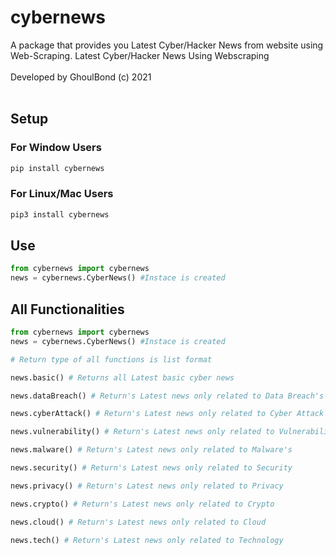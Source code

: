 <h1>cybernews</h1>
A package that provides you Latest Cyber/Hacker News from website using Web-Scraping.
Latest Cyber/Hacker News Using Webscraping<br><br>
Developed by GhoulBond (c) 2021<br><br>

<h2>Setup</h2>


<h3>For Window Users</h3>

```python
pip install cybernews 
```

<h3>For Linux/Mac Users</h3>

```python
pip3 install cybernews
```

<h2>Use</h2>

```python
from cybernews import cybernews
news = cybernews.CyberNews() #Instace is created
```

<h2>All Functionalities</h2>

```python
from cybernews import cybernews
news = cybernews.CyberNews() #Instace is created

# Return type of all functions is list format

news.basic() # Returns all Latest basic cyber news

news.dataBreach() # Return's Latest news only related to Data Breach's

news.cyberAttack() # Return's Latest news only related to Cyber Attack's

news.vulnerability() # Return's Latest news only related to Vulnerabilities

news.malware() # Return's Latest news only related to Malware's

news.security() # Return's Latest news only related to Security

news.privacy() # Return's Latest news only related to Privacy

news.crypto() # Return's Latest news only related to Crypto

news.cloud() # Return's Latest news only related to Cloud

news.tech() # Return's Latest news only related to Technology
```